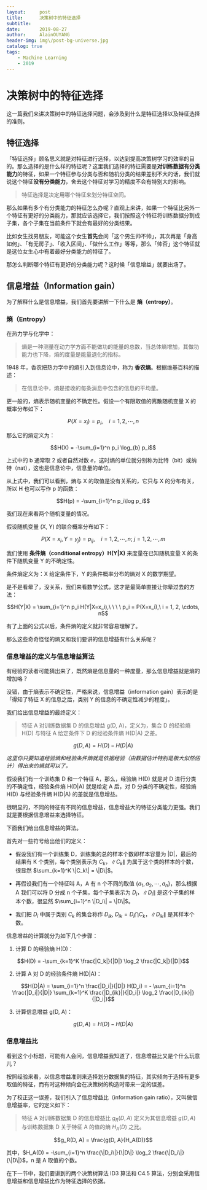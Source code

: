 ```yaml
---
layout:     post
title:      决策树中的特征选择   
subtitle:   
date:       2019-08-27
author:     AlainOUYANG
header-img: img\/post-bg-universe.jpg
catalog: true
tags:
    - Machine Learning
    - 2019
---
```

# 决策树中的特征选择

这一篇我们来讲决策树中的特征选择问题，会涉及到什么是特征选择以及特征选择的准则。

## 特征选择

「特征选择」顾名思义就是对特征进行选择，以达到提高决策树学习的效率的目的。那么选择的是什么样的特征呢？这里我们选择的特征需要是**对训练数据有分类能力**的特征，如果一个特征参与分类与否和随机分类的结果差别不大的话，我们就说这个特征**没有分类能力**，舍去这个特征对学习的精度不会有特别大的影响。

> 特征选择是决定用哪个特征来划分特征空间。

那么如果有多个有分类能力的特征怎么办呢？直观上来讲，如果一个特征比另外一个特征有更好的分类能力，那就应该选择它，我们按照这个特征将训练数据分割成子集，各个子集在当前条件下就会有最好的分类结果。

比如女生找男朋友，可能这个女生**首先**会问「这个男生帅不帅」，其次再是「身高如何」、「有无房子」、「收入区间」、「做什么工作」等等，那么「帅否」这个特征就是这位女生心中有着最好分类能力的特征了。

那怎么判断哪个特征有更好的分类能力呢？这时候「信息增益」就要出场了。

## 信息增益（Information gain）

为了解释什么是信息增益，我们首先要讲解一下什么是 **熵（entropy）**。

### 熵（Entropy）

在热力学与化学中：

> 熵是一种测量在动力学方面不能做功的能量的总数，当总体熵增加，其做功能力也下降，熵的度量是能量退化的指标。

1948 年，香农把热力学中的熵引入到信息论中，称为 **香农熵**。根据维基百科的描述：

> 在信息论中，熵是接收的每条消息中包含的信息的平均量。

更一般的，熵表示随机变量的不确定性。假设一个有限取值的离散随机变量 X 的概率分布如下：

$$P(X = x_i) = p_i,\ \ \ \ i = 1, 2, \cdots, n$$

那么它的熵定义为：

$$H(X) = -\sum_{i=1}^n p_i \log_{b} p_i$$

上式中的 b 通常取 2 或者自然对数 _e_，这时熵的单位就分别称为比特（bit）或纳特（nat），这也是信息论中，信息量的单位。

从上式中，我们可以看到，熵与 X 的取值是没有关系的，它只与 X 的分布有关，所以 H 也可以写作 p 的函数：

$$H(p) = -\sum_{i=1}^n p_i\log p_i$$

我们现在来看两个随机变量的情况。

假设随机变量 (X, Y) 的联合概率分布如下：

$$P(X = x_i, Y = y_j) = p_{ij},\ \ \ \ i = 1, 2, \cdots, n;\ j = 1, 2, \cdots, m$$

我们使用 **条件熵（conditional entropy）H(Y\|X)** 来度量在已知随机变量 X 的条件下随机变量 Y 的不确定性。

条件熵定义为：X 给定条件下，Y 的条件概率分布的熵对 X 的数学期望。

是不是看晕了，没关系，我们来看数学公式，这才是最简单直接让你晕过去的方法：

$$H(Y|X) = \sum_{i=1}^n p_i H(Y|X=x_i),\ \ \ \ p_i = P(X=x_i),\ i = 1, 2, \cdots, n$$

有了上面的公式以后，条件熵的定义就非常容易理解了。

那么这些奇奇怪怪的熵又和我们要讲的信息增益有什么关系呢？

### 信息增益的定义与信息增益算法

有经验的读者可能猜出来了，既然熵是信息量的一种度量，那么信息增益就是熵的增加咯？

没错，由于熵表示不确定性，严格来说，信息增益（information gain）表示的是「得知了特征 X 的信息之后，类别 Y 的信息的不确定性减少的程度」。

我们给出信息增益的最终定义：

> 特征 A 对训练数据集 D 的信息增益 g(D, A)，定义为，集合 D 的经验熵 H(D) 与特征 A 给定条件下 D 的经验条件熵 H(D\|A) 之差。

$$g(D, A) = H(D) - H(D|A)$$

_这里你只要知道经验熵和经验条件熵就是依据经验（由数据估计特别是极大似然估计）得出来的熵就可以了。_

假设我们有一个训练集 D 和一个特征 A，那么，经验熵 H(D) 就是对 D 进行分类的不确定性，经验条件熵 H(D\|A) 就是给定 A 后，对 D 分类的不确定性，经验熵 H(D) 与经验条件熵 H(D\|A) 的差就是信息增益。

很明显的，不同的特征有不同的信息增益，信息增益大的特征分类能力更强。我们就是要根据信息增益来选择特征。

下面我们给出信息增益的算法。

首先对一些符号给出他们的定义：

* 假设我们有一个训练集 D，训练集的总的样本个数即样本容量为 \|D\|，最后的结果有 K 个类别，每个类别表示为 $C_k$，$\|C_k\|$ 为属于这个类的样本的个数，很显然 $\sum_{k=1}^K \|C_k\| = \|D\|$。

* 再假设我们有一个特征叫 A，A 有 n 个不同的取值 $\{a_1, a_2, \cdots, a_n\}$，那么根据 A 我们可以将 D 分成 n 个子集，每个子集表示为 $D_i$，$\|D_i\|$ 是这个子集的样本个数，很显然 $\sum_{i=1}^n \|D_i\| = \|D\|$。

* 我们把 $D_i$ 中属于类别 $C_k$ 的集合称作 $D_{ik},\ D_{ik} = D_i \bigcap C_k$，$\|D_{ik}\|$ 是其样本个数。

信息增益的计算就分为如下几个步骤：

1. 计算 D 的经验熵 H(D)：

$$H(D) = -\sum_{k=1}^K \frac{|C_k|}{|D|} \log_2 \frac{|C_k|}{|D|}$$

2. 计算 A 对 D 的经验条件熵 H(D\|A)：

$$H(D|A) = \sum_{i=1}^n \frac{|D_i|}{|D|} H(D_i) = - \sum_{i=1}^n \frac{|D_i|}{|D|} \sum_{k=1}^K \frac{|D_{ik}|}{|D_i|} \log_2 \frac{|D_{ik}|}{|D_i|}$$

3. 计算信息增益 g(D, A)：

$$g(D, A) = H(D) - H(D|A)$$

### 信息增益比

看到这个小标题，可能有人会问，信息增益我知道了，信息增益比又是个什么玩意儿？

按照经验来看，以信息增益准则来选择划分数据集的特征，其实倾向于选择有更多取值的特征，而有时这种倾向会在决策树的构造时带来一定的误差。

为了校正这一误差，我们引入了信息增益比（information gain ratio），又叫做信息增益率，它的定义如下：

> 特征 A 对训练数据集 D 的信息增益比 $g_R(D, A)$ 定义为其信息增益 $g(D, A)$ 与训练数据集 D 关于特征 A 的值的熵 $H_A(D)$ 之比。

$$g_R(D, A) = \frac{g(D, A}{H_A(D)}$$

其中，$H_A(D) = -\sum_{i=1}^n \frac{\|D_i\|}{\|D\|} \log_2 \frac{\|D_i\|}{\|D\|}$，n 是 A 取值的个数。

在下一节中，我们要讲到的两个决策树算法 ID3 算法和 C4.5 算法，分别会采用信息增益和信息增益比作为特征选择的依据。

<script type="text/x-mathjax-config">MathJax.Hub.Config({tex2jax: {inlineMath:[['$','$']]}});</script>
<script type="text/javascript" src="https://cdnjs.cloudflare.com/ajax/libs/mathjax/2.7.1/MathJax.js?config=TeX-AMS-MML_HTMLorMML"></script>

